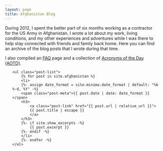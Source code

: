 ```yaml
---
layout: page
title: Afghanistan Blog
---
```


During 2012, I spent the better part of six months working as a contractor for the US Army in Afghanistan. I wrote a lot about my work, living conditions, and my other experiences and adventures while I was there to help stay connected with friends and family back home. Here you can find an archive of the blog posts that I wrote during that time.

I also compiled an [FAQ](/pages/afghanistan-faqs/) page and a collection of [Acronyms of the Day (AOTD)](/pages/afghanistan-aotd/).

<ul class="posts">

    <ul class="post-list">
        {% for post in site.afghanistan %}
        <li>
        {%- assign date_format = site.minima.date_format | default: "%b %-d, %Y" -%}
        <span class="post-meta">{{ post.date | date: date_format }}</span>
        <h3>
            <a class="post-link" href="{{ post.url | relative_url }}">
            {{ post.title | escape }}
            </a>
        </h3>
        {%- if site.show_excerpts -%}
            {{ post.excerpt }}
        {%- endif -%}
        </li>
        {%- endfor -%}
    </ul>

</ul>